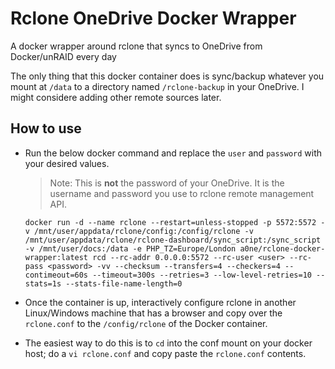 # Rclone OneDrive Docker Wrapper

A docker wrapper around rclone that syncs to OneDrive from Docker/unRAID every day

The only thing that this docker container does is sync/backup whatever you mount at `/data` to a directory named `/rclone-backup` in your OneDrive.
I might considere adding other remote sources later.

## How to use

- Run the below docker command and replace the `user` and `password` with your desired values.
  > Note: This is **not** the password of your OneDrive. It is the username and password you use to rclone remote management API.

  ```
  docker run -d --name rclone --restart=unless-stopped -p 5572:5572 -v /mnt/user/appdata/rclone/config:/config/rclone -v /mnt/user/appdata/rclone/rclone-dashboard/sync_script:/sync_script -v /mnt/user/docs:/data -e PHP_TZ=Europe/London a0ne/rclone-docker-wrapper:latest rcd --rc-addr 0.0.0.0:5572 --rc-user <user> --rc-pass <password> -vv --checksum --transfers=4 --checkers=4 --contimeout=60s --timeout=300s --retries=3 --low-level-retries=10 --stats=1s --stats-file-name-length=0
  ```

- Once the container is up, interactively configure rclone in another Linux/Windows machine that has a browser and copy over the `rclone.conf` to the `/config/rclone` of the Docker container.
- The easiest way to do this is to `cd` into the conf mount on your docker host; do a `vi rclone.conf` and copy paste the `rclone.conf` contents.
